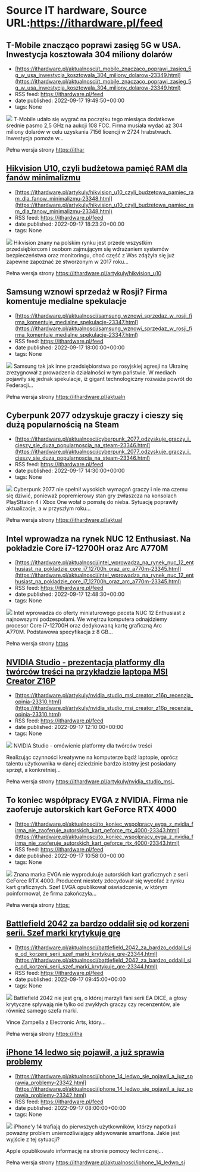 # Source IT hardware, Source URL:https://ithardware.pl/feed

## T-Mobile znacząco poprawi zasięg 5G w USA. Inwestycja kosztowała 304 miliony dolarów
 - [https://ithardware.pl/aktualnosci/t_mobile_znaczaco_poprawi_zasieg_5g_w_usa_inwestycja_kosztowala_304_miliony_dolarow-23349.html](https://ithardware.pl/aktualnosci/t_mobile_znaczaco_poprawi_zasieg_5g_w_usa_inwestycja_kosztowala_304_miliony_dolarow-23349.html)
 - RSS feed: https://ithardware.pl/feed
 - date published: 2022-09-17 19:49:50+00:00
 - tags: None

<img src="https://ithardware.pl/artykuly/min/23349_1.jpg" />            T-Mobile udało się wygrać na początku tego miesiąca&nbsp;dodatkowe średnie pasmo 2,5 GHz&nbsp;na aukcji 108 FCC. Firma musiała wydać aż 304 miliony dolar&oacute;w w celu uzyskania&nbsp;7156 licencji w 2724 hrabstwach. Inwestycja pomoże w...
            <p>Pełna wersja strony <a href="https://ithardware.pl/aktualnosci/t_mobile_znaczaco_poprawi_zasieg_5g_w_usa_inwestycja_kosztowala_304_miliony_dolarow-23349.html">https://ithar

## Hikvision U10, czyli budżetowa pamięć RAM dla fanów minimalizmu
 - [https://ithardware.pl/artykuly/hikvision_u10_czyli_budzetowa_pamiec_ram_dla_fanow_minimalizmu-23348.html](https://ithardware.pl/artykuly/hikvision_u10_czyli_budzetowa_pamiec_ram_dla_fanow_minimalizmu-23348.html)
 - RSS feed: https://ithardware.pl/feed
 - date published: 2022-09-17 18:23:20+00:00
 - tags: None

<img src="https://ithardware.pl/artykuly/min/23348_1.jpg" />            Hikvision znany na polskim rynku jest przede wszystkim przedsiębiorcom i osobom zajmującym się wdrażaniem system&oacute;w bezpieczeństwa oraz monitoringu, choć część z Was zdążyła się już zapewne zapoznać ze stworzonym w 2017 roku...
            <p>Pełna wersja strony <a href="https://ithardware.pl/artykuly/hikvision_u10_czyli_budzetowa_pamiec_ram_dla_fanow_minimalizmu-23348.html">https://ithardware.pl/artykuly/hikvision_u10

## Samsung wznowi sprzedaż w Rosji? Firma komentuje medialne spekulacje
 - [https://ithardware.pl/aktualnosci/samsung_wznowi_sprzedaz_w_rosji_firma_komentuje_medialne_spekulacje-23347.html](https://ithardware.pl/aktualnosci/samsung_wznowi_sprzedaz_w_rosji_firma_komentuje_medialne_spekulacje-23347.html)
 - RSS feed: https://ithardware.pl/feed
 - date published: 2022-09-17 18:00:00+00:00
 - tags: None

<img src="https://ithardware.pl/artykuly/min/23347_1.jpg" />            Samsung tak jak inne przedsiębiorstwa&nbsp;po rosyjskiej agresji na Ukrainę zrezygnował z prowadzenia działalności w tym państwie.&nbsp;W mediach pojawiły się jednak spekulacje, iż gigant technologiczny rozważa powr&oacute;t do Federacji...
            <p>Pełna wersja strony <a href="https://ithardware.pl/aktualnosci/samsung_wznowi_sprzedaz_w_rosji_firma_komentuje_medialne_spekulacje-23347.html">https://ithardware.pl/aktualn

## Cyberpunk 2077 odzyskuje graczy i cieszy się dużą popularnością na Steam
 - [https://ithardware.pl/aktualnosci/cyberpunk_2077_odzyskuje_graczy_i_cieszy_sie_duza_popularnoscia_na_steam-23346.html](https://ithardware.pl/aktualnosci/cyberpunk_2077_odzyskuje_graczy_i_cieszy_sie_duza_popularnoscia_na_steam-23346.html)
 - RSS feed: https://ithardware.pl/feed
 - date published: 2022-09-17 14:30:00+00:00
 - tags: None

<img src="https://ithardware.pl/artykuly/min/23346_1.jpg" />            Cyberpunk 2077 nie spełnił wysokich wymagań graczy i nie ma czemu się dziwić, ponieważ popremierowy stan gry zwłaszcza na konsolach PlaySttaion 4 i Xbox One wołał o pomstę do nieba. Sytuację poprawiły aktualizacje, a w przyszłym roku...
            <p>Pełna wersja strony <a href="https://ithardware.pl/aktualnosci/cyberpunk_2077_odzyskuje_graczy_i_cieszy_sie_duza_popularnoscia_na_steam-23346.html">https://ithardware.pl/aktual

## Intel wprowadza na rynek NUC 12 Enthusiast. Na pokładzie Core i7-12700H oraz Arc A770M
 - [https://ithardware.pl/aktualnosci/intel_wprowadza_na_rynek_nuc_12_enthusiast_na_pokladzie_core_i7_12700h_oraz_arc_a770m-23345.html](https://ithardware.pl/aktualnosci/intel_wprowadza_na_rynek_nuc_12_enthusiast_na_pokladzie_core_i7_12700h_oraz_arc_a770m-23345.html)
 - RSS feed: https://ithardware.pl/feed
 - date published: 2022-09-17 12:48:30+00:00
 - tags: None

<img src="https://ithardware.pl/artykuly/min/23345_1.jpg" />            Intel wprowadza do oferty miniaturowego peceta&nbsp;NUC 12 Enthusiast z najnowszymi podzespołami. We wnętrzu komputera odnajdziemy procesor&nbsp;Core i7-12700H oraz dedykowaną kartę graficzną&nbsp;Arc A770M.&nbsp;Podstawowa specyfikacja z 8 GB...
            <p>Pełna wersja strony <a href="https://ithardware.pl/aktualnosci/intel_wprowadza_na_rynek_nuc_12_enthusiast_na_pokladzie_core_i7_12700h_oraz_arc_a770m-23345.html">https

## NVIDIA Studio - prezentacja platformy dla twórców treści na przykładzie laptopa MSI Creator Z16P
 - [https://ithardware.pl/artykuly/nvidia_studio_msi_creator_z16p_recenzja_opinia-23310.html](https://ithardware.pl/artykuly/nvidia_studio_msi_creator_z16p_recenzja_opinia-23310.html)
 - RSS feed: https://ithardware.pl/feed
 - date published: 2022-09-17 12:10:00+00:00
 - tags: None

<img src="https://ithardware.pl/artykuly/min/23310_1.jpg" />            NVIDIA Studio - om&oacute;wienie platformy dla tw&oacute;rc&oacute;w treści

Realizując czynności kreatywne na komputerze bądź laptopie, opr&oacute;cz talentu użytkownika w danej dziedzinie bardzo istotny jest posiadany sprzęt, a konkretniej...
            <p>Pełna wersja strony <a href="https://ithardware.pl/artykuly/nvidia_studio_msi_creator_z16p_recenzja_opinia-23310.html">https://ithardware.pl/artykuly/nvidia_studio_msi_

## To koniec współpracy EVGA z NVIDIA. Firma nie zaoferuje autorskich kart GeForce RTX 4000
 - [https://ithardware.pl/aktualnosci/to_koniec_wspolpracy_evga_z_nvidia_firma_nie_zaoferuje_autorskich_kart_geforce_rtx_4000-23343.html](https://ithardware.pl/aktualnosci/to_koniec_wspolpracy_evga_z_nvidia_firma_nie_zaoferuje_autorskich_kart_geforce_rtx_4000-23343.html)
 - RSS feed: https://ithardware.pl/feed
 - date published: 2022-09-17 10:58:00+00:00
 - tags: None

<img src="https://ithardware.pl/artykuly/min/23343_1.jpg" />            Znana marka EVGA nie wyprodukuje autorskich kart graficznych z serii GeForce RTX 4000. Producent niestety zdecydował się wycofać z rynku kart graficznych. Szef EVGA opublikował oświadczenie, w kt&oacute;rym poinformował, że firma zakończyła...
            <p>Pełna wersja strony <a href="https://ithardware.pl/aktualnosci/to_koniec_wspolpracy_evga_z_nvidia_firma_nie_zaoferuje_autorskich_kart_geforce_rtx_4000-23343.html">https:

## Battlefield 2042 za bardzo oddalił się od korzeni serii. Szef marki krytykuje grę
 - [https://ithardware.pl/aktualnosci/battlefield_2042_za_bardzo_oddalil_sie_od_korzeni_serii_szef_marki_krytykuje_gre-23344.html](https://ithardware.pl/aktualnosci/battlefield_2042_za_bardzo_oddalil_sie_od_korzeni_serii_szef_marki_krytykuje_gre-23344.html)
 - RSS feed: https://ithardware.pl/feed
 - date published: 2022-09-17 09:45:00+00:00
 - tags: None

<img src="https://ithardware.pl/artykuly/min/23344_1.jpg" />            Battlefield 2042 nie jest grą, o kt&oacute;rej marzyli fani serii EA DICE, a głosy krytyczne spływają nie tylko od zwykłych graczy czy recenzent&oacute;w, ale r&oacute;wnież samego szefa marki.

Vince Zampella z Electronic Arts, kt&oacute;ry...
            <p>Pełna wersja strony <a href="https://ithardware.pl/aktualnosci/battlefield_2042_za_bardzo_oddalil_sie_od_korzeni_serii_szef_marki_krytykuje_gre-23344.html">https://itha

## iPhone 14 ledwo się pojawił, a już sprawia problemy
 - [https://ithardware.pl/aktualnosci/iphone_14_ledwo_sie_pojawil_a_juz_sprawia_problemy-23342.html](https://ithardware.pl/aktualnosci/iphone_14_ledwo_sie_pojawil_a_juz_sprawia_problemy-23342.html)
 - RSS feed: https://ithardware.pl/feed
 - date published: 2022-09-17 08:00:00+00:00
 - tags: None

<img src="https://ithardware.pl/artykuly/min/23342_1.jpg" />            iPhone'y 14 trafiają do pierwszych użytkownik&oacute;w, kt&oacute;rzy napotkali poważny problem uniemożliwiający aktywowanie smartfona. Jakie jest wyjście z tej sytuacji?

Apple opublikowało informację na stronie pomocy technicznej...
            <p>Pełna wersja strony <a href="https://ithardware.pl/aktualnosci/iphone_14_ledwo_sie_pojawil_a_juz_sprawia_problemy-23342.html">https://ithardware.pl/aktualnosci/iphone_14_ledwo_si

